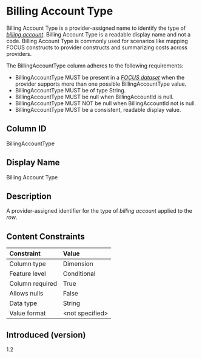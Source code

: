 # Billing Account Type

Billing Account Type is a provider-assigned name to identify the type of [*billing account*](#glossary:billing-account). Billing Account Type is a readable display name and not a code. Billing Account Type is commonly used for scenarios like mapping FOCUS constructs to provider constructs and summarizing costs across providers.

The BillingAccountType column adheres to the following requirements:

* BillingAccountType MUST be present in a [*FOCUS dataset*](#glossary:FOCUS-dataset) when the provider supports more than one possible BillingAccountType value.
* BillingAccountType MUST be of type String.
* BillingAccountType MUST be null when BillingAccountId is null.
* BillingAccountType MUST NOT be null when BillingAccountId not is null.
* BillingAccountType MUST be a consistent, readable display value.

## Column ID

BillingAccountType

## Display Name

Billing Account Type

## Description

A provider-assigned identifier for the type of *billing account* applied to the *row*.

## Content Constraints

| Constraint      | Value            |
| :-------------- | :--------------- |
| Column type     | Dimension        |
| Feature level   | Conditional      |
| Column required | True             |
| Allows nulls    | False            |
| Data type       | String           |
| Value format    | \<not specified> |

## Introduced (version)

1.2
